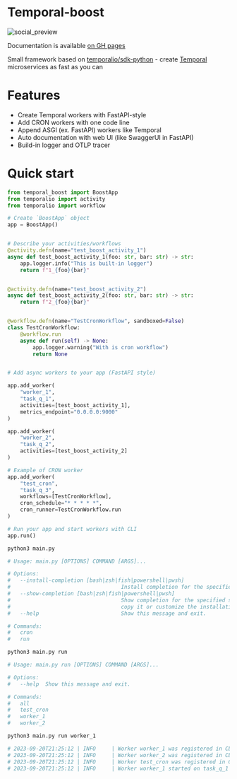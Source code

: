 # Temporal-boost

![social_preview](https://socialify.git.ci/northpowered/temporal-boost/image?description=1&font=Source%20Code%20Pro&logo=https%3A%2F%2Fraw.githubusercontent.com%2Ftemporalio%2Fdocumentation%2Fmain%2Fstatic%2Fimg%2Ffavicon.svg&name=1&owner=1&pattern=Brick%20Wall&theme=Light)

Documentation is available [on GH pages](https://northpowered.github.io/temporal-boost/)

Small framework based on [temporalio/sdk-python](https://github.com/temporalio/sdk-python) - create [Temporal](https://temporal.io/) microservices as fast as you can


# Features

* Create Temporal workers with FastAPI-style
* Add CRON workers with one code line
* Append ASGI (ex. FastAPI) workers like Temporal
* Auto documentation with web UI (like SwaggerUI in FastAPI)
* Build-in logger and OTLP tracer

# Quick start
```python
from temporal_boost import BoostApp
from temporalio import activity
from temporalio import workflow

# Create `BoostApp` object
app = BoostApp()


# Describe your activities/workflows
@activity.defn(name="test_boost_activity_1")
async def test_boost_activity_1(foo: str, bar: str) -> str:
    app.logger.info("This is built-in logger")
    return f"1_{foo}{bar}"


@activity.defn(name="test_boost_activity_2")
async def test_boost_activity_2(foo: str, bar: str) -> str:
    return f"2_{foo}{bar}"


@workflow.defn(name="TestCronWorkflow", sandboxed=False)
class TestCronWorkflow:
    @workflow.run
    async def run(self) -> None:
        app.logger.warning("With is cron workflow")
        return None


# Add async workers to your app (FastAPI style)

app.add_worker(
    "worker_1",
    "task_q_1", 
    activities=[test_boost_activity_1],
    metrics_endpoint="0.0.0.0:9000"
)

app.add_worker(
    "worker_2",
    "task_q_2",
    activities=[test_boost_activity_2]
)

# Example of CRON worker
app.add_worker(
    "test_cron",
    "task_q_3",
    workflows=[TestCronWorkflow],
    cron_schedule="* * * * *",
    cron_runner=TestCronWorkflow.run
)

# Run your app and start workers with CLI
app.run()
```

```bash
python3 main.py 

# Usage: main.py [OPTIONS] COMMAND [ARGS]...

# Options:
#   --install-completion [bash|zsh|fish|powershell|pwsh]
#                                   Install completion for the specified shell.
#   --show-completion [bash|zsh|fish|powershell|pwsh]
#                                   Show completion for the specified shell, to
#                                   copy it or customize the installation.
#   --help                          Show this message and exit.

# Commands:
#   cron
#   run

```

```bash
python3 main.py run

# Usage: main.py run [OPTIONS] COMMAND [ARGS]...

# Options:
#   --help  Show this message and exit.

# Commands:
#   all
#   test_cron
#   worker_1
#   worker_2
```

```bash
python3 main.py run worker_1

# 2023-09-20T21:25:12 | INFO     | Worker worker_1 was registered in CLI
# 2023-09-20T21:25:12 | INFO     | Worker worker_2 was registered in CLI
# 2023-09-20T21:25:12 | INFO     | Worker test_cron was registered in CLI
# 2023-09-20T21:25:12 | INFO     | Worker worker_1 started on task_q_1 queue

```